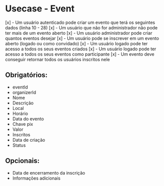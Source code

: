 # Usecase - Event

[x] - Um usuário autenticado pode criar um evento que terá os seguintes dados (linha 10 - 28)
[x] - Um usuário que não for administrador não pode ter mais de um evento aberto
[x] - Um usuário administrador pode criar quantos eventos desejar
[x] - Um usuário pode se inscrever em um evento aberto (logado ou como convidado)
[x] - Um usuário logado pode ter acesso a todos os seus eventos criados
[x] - Um usuário logado pode ter acesso a todos os seus eventos como participante
[x] - Um evento deve conseguir retornar todos os usuários inscritos nele

## Obrigatórios:

- eventId
- organizerId
- Nome
- Descrição
- Local
- Horário
- Data do evento
- Chave pix
- Valor
- Inscritos
- Data de criação
- Status

## Opcionais:

- Data de encerramento da inscrição
- Informações adicionais
